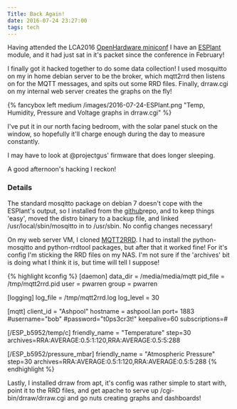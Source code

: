 ```yaml
---
Title: Back Again!
date: 2016-07-24 23:27:00
tags: tech
---
```


Having attended the LCA2016 [OpenHardware miniconf](http://www.openhardwareconf.org/wiki/Main_Page) I have an [ESPlant](https://github.com/CCHS-Melbourne/ESPlant) module, and it had just sat in it's packet since the conference in February!

I finally got it hacked together to do some data collection!  I used mosquitto on my in home debian server to be the broker, which mqtt2rrd then listens on for the MQTT messages, and spits out some RRD files. Finally, drraw.cgi on my internal web server creates the graphs on the fly!

{% fancybox left medium /images/2016-07-24-ESPlant.png "Temp, Humidity, Pressure and Voltage graphs in drraw.cgi" %}

I've put it in our north facing bedroom, with the solar panel stuck on the window, so hopefully it'll charge enough during the day to measure constantly.

I may have to look at @projectgus' firmware that does longer sleeping.

A good afternoon's hacking I reckon!

### Details

The standard mosqitto package on debian 7 doesn't cope with the ESPlant's output, so I installed from the [github](https://github.com/eclipse/mosquitto)repo, and to keep things 'easy', moved the distro binary to a backup file, and linked /usr/local/sbin/mosqitto in to /usr/sbin. No config changes necessary!

On my web server VM, I cloned [MQTT2RRD](https://github.com/irvined1982/MQTT2RRD). I had to install the python-mosqitto and python-rrdtool packages, but after that it worked fine!  For it's config I'm sticking the RRD files on my NAS. I'm not sure if the 'archives' bit is doing what I think it is, but time will tell I suppose!

{% highlight kconfig %}
[daemon]
data_dir = /media/media/mqtt
pid_file = /tmp/mqtt2rrd.pid
user = pwarren
group = pwarren

[logging]
log_file = /tmp/mqtt2rrd.log
log_level = 30

[mqtt]
client_id = "Ashpool"
hostname = ashpool.lan
port= 1883
#username="bob"
#password="t0ps3cr3t!"
keepalive=60
subscriptions=#

[/ESP_b5952/temp/c]
friendly_name = "Temperature"
step=30
archives=RRA:AVERAGE:0.5:1:120,RRA:AVERAGE:0.5:5:288

[/ESP_b5952/pressure_mbar]
friendly_name = "Atmospheric Pressure"
step=30
archives=RRA:AVERAGE:0.5:1:120,RRA:AVERAGE:0.5:5:288
{% endhighlight %}

Lastly, I installed drraw from apt, it's config was rather simple to start with, point it to the RRD files, and get apache to serve up /cgi-bin/drraw/drraw.cgi and go nuts creating graphs and dashboards!